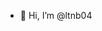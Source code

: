 - 👋 Hi, I’m @ltnb04


<!---
ltnb04/ltnb04 is a ✨ special ✨ repository because its `README.md` (this file) appears on your GitHub profile.
You can click the Preview link to take a look at your changes.
--->
